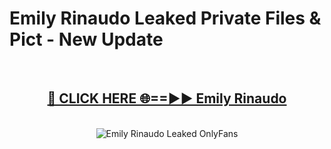 # Emily Rinaudo Leaked Private Files & Pict - New Update
<br>
<div align="center">
<h2><a href="https://mediafilles.blogspot.com/?title=Emily_Rinaudo" rel="nofollow">🔴 CLICK HERE 🌐==►► Emily Rinaudo</a></h2>
<br>
<a href="https://mediafilles.blogspot.com/?title=Emily_Rinaudo" rel="nofollow" data-target="animated-image.originalLink"><img src="https://i.ibb.co.com/WyWwxjT/player-gif2.gif" alt="Emily Rinaudo Leaked OnlyFans" style="max-width: 100%; display: inline-block;" data-target="animated-image.originalImage"></a>
</div>
<br>